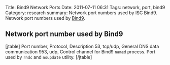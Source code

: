 Title: Bind9 Network Ports
Date: 2011-07-11 06:31
Tags: network, port, bind9
Category: research
summary: Network port numbers used by ISC Bind9.
Network port numbers used by [Bind9](Bind9 "wikilink").

Network port number used by Bind9
---------------------------------
[jtable]
Port number, Protocol, Description
53, tcp/udp, General DNS data communication
953, udp, Control channel for Bind9 <code>named</code> process. Port used by <code>rndc</code> and <code>nsupdate</code> utility.
[/jtable]

